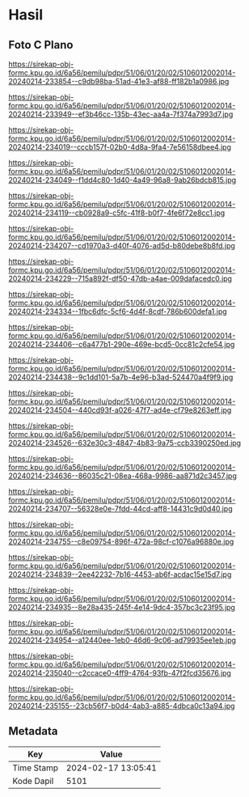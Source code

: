 # Hasil

## Foto C Plano

https://sirekap-obj-formc.kpu.go.id/6a56/pemilu/pdpr/51/06/01/20/02/5106012002014-20240214-233854--c9db98ba-51ad-41e3-af88-ff182b1a0986.jpg

https://sirekap-obj-formc.kpu.go.id/6a56/pemilu/pdpr/51/06/01/20/02/5106012002014-20240214-233949--ef3b46cc-135b-43ec-aa4a-7f374a7993d7.jpg

https://sirekap-obj-formc.kpu.go.id/6a56/pemilu/pdpr/51/06/01/20/02/5106012002014-20240214-234019--cccb157f-02b0-4d8a-9fa4-7e56158dbee4.jpg

https://sirekap-obj-formc.kpu.go.id/6a56/pemilu/pdpr/51/06/01/20/02/5106012002014-20240214-234049--f1dd4c80-1d40-4a49-96a8-9ab26bdcb815.jpg

https://sirekap-obj-formc.kpu.go.id/6a56/pemilu/pdpr/51/06/01/20/02/5106012002014-20240214-234119--cb0928a9-c5fc-41f8-b0f7-4fe6f72e8cc1.jpg

https://sirekap-obj-formc.kpu.go.id/6a56/pemilu/pdpr/51/06/01/20/02/5106012002014-20240214-234207--cd1970a3-d40f-4076-ad5d-b80debe8b8fd.jpg

https://sirekap-obj-formc.kpu.go.id/6a56/pemilu/pdpr/51/06/01/20/02/5106012002014-20240214-234229--715a892f-df50-47db-a4ae-009dafacedc0.jpg

https://sirekap-obj-formc.kpu.go.id/6a56/pemilu/pdpr/51/06/01/20/02/5106012002014-20240214-234334--1fbc6dfc-5cf6-4d4f-8cdf-786b600defa1.jpg

https://sirekap-obj-formc.kpu.go.id/6a56/pemilu/pdpr/51/06/01/20/02/5106012002014-20240214-234406--c6a477b1-290e-469e-bcd5-0cc81c2cfe54.jpg

https://sirekap-obj-formc.kpu.go.id/6a56/pemilu/pdpr/51/06/01/20/02/5106012002014-20240214-234438--9c1dd101-5a7b-4e96-b3ad-524470a4f9f9.jpg

https://sirekap-obj-formc.kpu.go.id/6a56/pemilu/pdpr/51/06/01/20/02/5106012002014-20240214-234504--440cd93f-a026-47f7-ad4e-cf79e8263eff.jpg

https://sirekap-obj-formc.kpu.go.id/6a56/pemilu/pdpr/51/06/01/20/02/5106012002014-20240214-234526--632e30c3-4847-4b83-9a75-ccb3390250ed.jpg

https://sirekap-obj-formc.kpu.go.id/6a56/pemilu/pdpr/51/06/01/20/02/5106012002014-20240214-234636--86035c21-08ea-468a-9986-aa871d2c3457.jpg

https://sirekap-obj-formc.kpu.go.id/6a56/pemilu/pdpr/51/06/01/20/02/5106012002014-20240214-234707--56328e0e-7fdd-44cd-aff8-14431c9d0d40.jpg

https://sirekap-obj-formc.kpu.go.id/6a56/pemilu/pdpr/51/06/01/20/02/5106012002014-20240214-234755--c8e09754-896f-472a-98cf-c1076a96880e.jpg

https://sirekap-obj-formc.kpu.go.id/6a56/pemilu/pdpr/51/06/01/20/02/5106012002014-20240214-234839--2ee42232-7b16-4453-ab6f-acdac15e15d7.jpg

https://sirekap-obj-formc.kpu.go.id/6a56/pemilu/pdpr/51/06/01/20/02/5106012002014-20240214-234935--8e28a435-245f-4e14-9dc4-357bc3c23f95.jpg

https://sirekap-obj-formc.kpu.go.id/6a56/pemilu/pdpr/51/06/01/20/02/5106012002014-20240214-234954--a12440ee-1eb0-46d6-9c06-ad79935ee1eb.jpg

https://sirekap-obj-formc.kpu.go.id/6a56/pemilu/pdpr/51/06/01/20/02/5106012002014-20240214-235040--c2ccace0-4ff9-4764-93fb-47f2fcd35676.jpg

https://sirekap-obj-formc.kpu.go.id/6a56/pemilu/pdpr/51/06/01/20/02/5106012002014-20240214-235155--23cb56f7-b0d4-4ab3-a885-4dbca0c13a94.jpg


## Metadata

| Key        | Value               |
| ---------- | ------------------- |
| Time Stamp | 2024-02-17 13:05:41 |
| Kode Dapil | 5101                |



